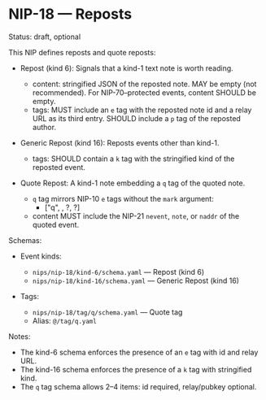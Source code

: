 # NIP-18 — Reposts

Status: draft, optional

This NIP defines reposts and quote reposts:

- Repost (kind 6): Signals that a kind-1 text note is worth reading.
  - content: stringified JSON of the reposted note. MAY be empty (not recommended). For NIP-70–protected events, content SHOULD be empty.
  - tags: MUST include an `e` tag with the reposted note id and a relay URL as its third entry. SHOULD include a `p` tag of the reposted author.

- Generic Repost (kind 16): Reposts events other than kind-1.
  - tags: SHOULD contain a `k` tag with the stringified kind of the reposted event.

- Quote Repost: A kind-1 note embedding a `q` tag of the quoted note.
  - `q` tag mirrors NIP-10 `e` tags without the `mark` argument:
    - ["q", <event-id>, <relay-url>?, <pubkey>?]
  - content MUST include the NIP-21 `nevent`, `note`, or `naddr` of the quoted event.

Schemas:

- Event kinds:
  - `nips/nip-18/kind-6/schema.yaml` — Repost (kind 6)
  - `nips/nip-18/kind-16/schema.yaml` — Generic Repost (kind 16)

- Tags:
  - `nips/nip-18/tag/q/schema.yaml` — Quote tag
  - Alias: `@/tag/q.yaml`

Notes:
- The kind-6 schema enforces the presence of an `e` tag with id and relay URL.
- The kind-16 schema enforces the presence of a `k` tag with stringified kind.
- The `q` tag schema allows 2–4 items: id required, relay/pubkey optional.

